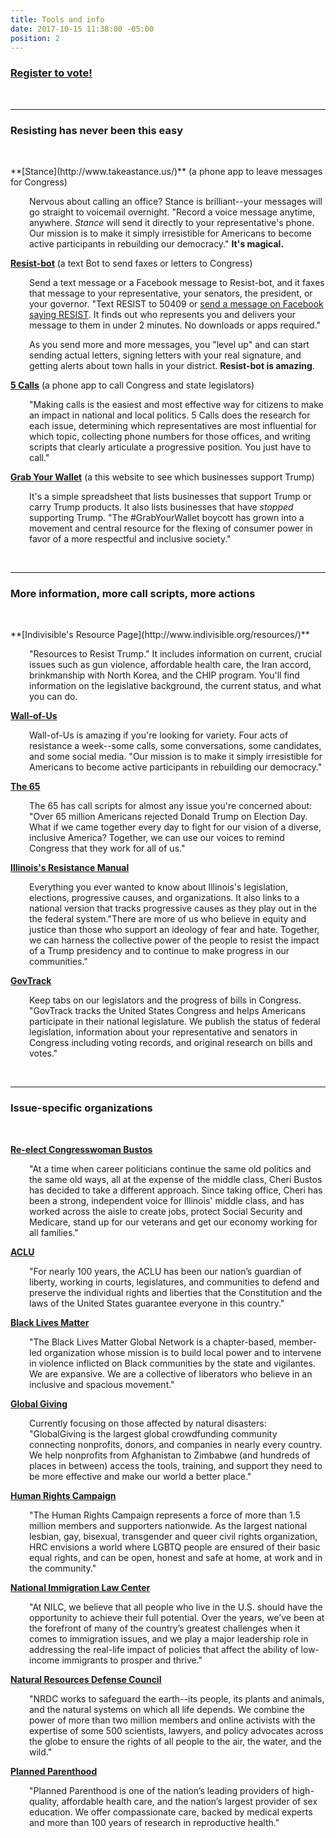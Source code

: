 ```yaml
---
title: Tools and info
date: 2017-10-15 11:38:00 -05:00
position: 2
---
```


<h3><a href="https://www.vote.org/state/illinois/">Register to vote!</a></h3>

<p>&nbsp;</p>
<hr>
<h3>Resisting has never been this easy</h3>
<p>&nbsp;</p>
**[Stance](http://www.takeastance.us/)** (a phone app to leave messages for Congress)

<p style="padding-left: 30px;">Nervous about calling an office? Stance is brilliant--your messages will go straight to voicemail overnight. "Record a voice message anytime, anywhere. <i>Stance</i> will send it directly to your representative's phone. Our mission is to make it simply irresistible for Americans to become active participants in rebuilding our democracy." <b>It's magical.</b></p>

**[Resist-bot](https://resistbot.io/)** (a text Bot to send faxes or letters to Congress)

<p style="padding-left: 30px;">Send a text message or a Facebook message to Resist-bot, and it faxes that message to your representative, your senators, the president, or your governor. "Text RESIST to 50409 or <a href="https://www.messenger.com/t/resistbot">send a message on Facebook saying RESIST</a>. It finds out who represents you and delivers your message to them in under 2 minutes. No downloads or apps required."</p>

<p style="padding-left: 30px;">As you send more and more messages, you "level up" and can start sending actual letters, signing letters with your real signature, and getting alerts about town halls in your district. <b>Resist-bot is amazing</b>.</p>

**[5 Calls](https://5calls.org/)** (a phone app to call Congress and state legislators)

<p style="padding-left: 30px;">
"Making calls is the easiest and most effective way for citizens to make an impact in national and local politics. 5 Calls does the research for each issue, determining which representatives are most influential for which topic, collecting phone numbers for those offices, and writing scripts that clearly articulate a progressive position. You just have to call."</p>

**[Grab Your Wallet](https://grabyourwallet.org/)** (a this website to see which businesses support Trump)

<p style="padding-left: 30px;">It's a simple spreadsheet that lists businesses that support Trump or carry Trump products. It also lists businesses that have <i>stopped</i> supporting Trump. "The #GrabYourWallet boycott has grown into a movement and central resource for the flexing of consumer power in favor of a more respectful and inclusive society."</p>
<p>&nbsp;</p>
<hr>
<h3>More information, more call scripts, more actions</h3>
<p>&nbsp;</p>
**[Indivisible's Resource Page](http://www.indivisible.org/resources/)**

<p style="padding-left: 30px;">"Resources to Resist Trump." It includes information on current, crucial issues such as gun violence, affordable health care, the Iran accord, brinkmanship with North Korea, and the CHIP program. You'll find information on the legislative background, the current status, and what you can do.</p>

**[Wall-of-Us](https://www.wallofus.org/)**

<p style="padding-left: 30px;">Wall-of-Us is amazing if you're looking for variety. Four acts of resistance a week--some calls, some conversations, some candidates, and some social media. "Our mission is to make it simply irresistible for Americans to become active participants in rebuilding our democracy."</p>

**[The 65](http://thesixtyfive.org/home)**

<p style="padding-left: 30px;">The 65 has call scripts for almost any issue you're concerned about: "Over 65 million Americans rejected Donald Trump on Election Day. What if we came together every day to fight for our vision of a diverse, inclusive America? Together, we can use our voices to remind Congress that they work for all of us."</p>

**[Illinois's Resistance Manual](https://www.resistancemanual.org/Illinois)**

<p style="padding-left: 30px;">Everything you ever wanted to know about Illinois's legislation, elections, progressive causes, and organizations. It also links to a national version that tracks progressive causes as they play out in the the federal system."There are more of us who believe in equity and justice than those who support an ideology of fear and hate. Together, we can harness the collective power of the people to resist the impact of a Trump presidency and to continue to make progress in our communities."</p>

**[GovTrack](https://www.govtrack.us/congress/members/IL/17#q=61401&marker_lng=-90.37&marker_lat=40.94)**

<p style="padding-left: 30px;">Keep tabs on our legislators and the progress of bills in Congress. "GovTrack tracks the United States Congress and helps Americans participate in their national legislature. We publish the status of federal legislation, information about your representative and senators in Congress including voting records, and original research on bills and votes."</p>
<p>&nbsp;</p>
<hr>
<h3>Issue-specific organizations</h3>
<p>&nbsp;</p>

**[Re-elect Congresswoman Bustos](http://www.cheribustos.com/)**

<p style="padding-left: 30px;">"At a time when career politicians continue the same old politics and the same old ways, all at the expense of the middle class, Cheri Bustos has decided to take a different approach.  Since taking office, Cheri has been a strong, independent voice for Illinois' middle class, and has worked across the aisle to create jobs, protect Social Security and Medicare, stand up for our veterans and get our economy working for all families."</p>

**[ACLU](https://www.aclu.org/)** 

<p style="padding-left: 30px;">"For nearly 100 years, the ACLU has been our nation’s guardian of liberty, working in courts, legislatures, and communities to defend and preserve the individual rights and liberties that the Constitution and the laws of the United States guarantee everyone in this country."</p>

**[Black Lives Matter](https://blacklivesmatter.com/)**

<p style="padding-left: 30px;">"The Black Lives Matter Global Network is a chapter-based, member-led organization whose mission is to build local power and to intervene in violence inflicted on Black communities by the state and vigilantes. We are expansive. We are a collective of liberators who believe in an inclusive and spacious movement."</p>

**[Global Giving](https://www.globalgiving.org/)**
<p style="padding-left: 30px;">Currently focusing on those affected by natural disasters: "GlobalGiving is the largest global crowdfunding community connecting nonprofits, donors, and companies in nearly every country. We help nonprofits from Afghanistan to Zimbabwe (and hundreds of places in between) access the tools, training, and support they need to be more effective and make our world a better place."</p>

**[Human Rights Campaign](https://www.hrc.org/)**

<p style="padding-left: 30px;">"The Human Rights Campaign represents a force of more than 1.5 million members and supporters nationwide. As the largest national lesbian, gay, bisexual, transgender and queer civil rights organization, HRC envisions a world where LGBTQ people are ensured of their basic equal rights, and can be open, honest and safe at home, at work and in the community."</p>

**[National Immigration Law Center](https://www.nilc.org/)**

<p style="padding-left: 30px;">"At NILC, we believe that all people who live in the U.S. should have the opportunity to achieve their full potential. Over the years, we’ve been at the forefront of many of the country’s greatest challenges when it comes to immigration issues, and we play a major leadership role in addressing the real-life impact of policies that affect the ability of low-income immigrants to prosper and thrive."</p>

**[Natural Resources Defense Council](https://www.nrdc.org/)**

<p style="padding-left: 30px;">"NRDC works to safeguard the earth--its people, its plants and animals, and the natural systems on which all life depends. We combine the power of more than two million members and online activists with the expertise of some 500 scientists, lawyers, and policy advocates across the globe to ensure the rights of all people to the air, the water, and the wild."</p>

**[Planned Parenthood](https://www.plannedparenthood.org/get-involved)**

<p style="padding-left: 30px;">"Planned Parenthood is one of the nation’s leading providers of high-quality, affordable health care, and the nation’s largest provider of sex education. We offer compassionate care, backed by medical experts and more than 100 years of research in reproductive health."</p>